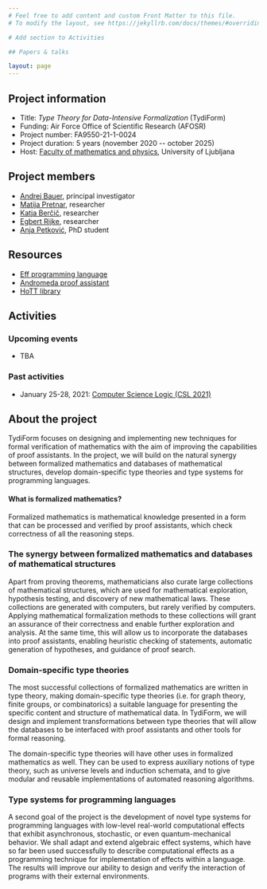 ```yaml
---
# Feel free to add content and custom Front Matter to this file.
# To modify the layout, see https://jekyllrb.com/docs/themes/#overriding-theme-defaults

# Add section to Activities

## Papers & talks

layout: page
---
```


## Project information

* Title: _Type Theory for Data-Intensive Formalization_ (TydiForm)
* Funding: Air Force Office of Scientific Research (AFOSR)
* Project number: FA9550-21-1-0024
* Project duration: 5 years (november 2020 -- october 2025)
* Host: [Faculty of mathematics and physics](https://www.fmf.uni-lj.si/si/), University of Ljubljana


## Project members

* [Andrej Bauer](http://www.andrej.com/), principal investigator
* [Matija Pretnar](http://matija.pretnar.info/), researcher
* [Katja Berčič](http://katja.not.si), researcher
* [Egbert Rijke](https://www.fmf.uni-lj.si/si/imenik/51874/), researcher
* [Anja Petković](https://anjapetkovic.com), PhD student


## Resources

* [Eff programming language](https://www.eff-lang.org)
* [Andromeda proof assistant](https://www.andromeda-prover.org)
* [HoTT library](https://github.com/HoTT/HoTT)


## Activities

### Upcoming events

* TBA

### Past activities

* January 25-28, 2021: [Computer Science Logic (CSL 2021)](https://csl2021.fmf.uni-lj.si)

## About the project

TydiForm focuses on designing and implementing new techniques for formal verification of mathematics with the aim of improving the capabilities of proof assistants. In the project, we will build on the natural synergy between formalized mathematics and databases of mathematical structures, develop domain-specific type theories and type systems for programming languages.

#### What is formalized mathematics?

Formalized mathematics is mathematical knowledge presented in a form that can be processed and verified by proof assistants, which check correctness of all the reasoning steps.

### The synergy between formalized mathematics and databases of mathematical structures

Apart from proving theorems, mathematicians also curate large collections of mathematical structures, which are used for mathematical exploration, hypothesis testing, and discovery of new mathematical laws. These collections are generated with computers, but rarely verified by computers. Applying mathematical formalization methods to these collections will grant an assurance of their correctness and enable further exploration and analysis. At the same time, this will allow us to incorporate the databases into proof assistants, enabling heuristic checking of statements, automatic generation of hypotheses, and guidance of proof search.

### Domain-specific type theories

The most successful collections of formalized mathematics are written in type theory, making  domain-specific type theories (i.e. for graph theory, finite groups, or combinatorics) a suitable language for presenting the specific content and structure of mathematical data. In TydiForm, we will design and implement transformations between type theories that will allow the databases to be interfaced with proof assistants and other tools for formal reasoning.

The domain-specific type theories will have other uses in formalized mathematics as well. They can be used to express auxiliary notions of type theory, such as universe levels and induction schemata, and to give modular and reusable implementations of automated reasoning algorithms.

### Type systems for programming languages

A second goal of the project is the development of novel type systems for programming languages with low-level real-world computational effects that exhibit asynchronous, stochastic, or even quantum-mechanical behavior. We shall adapt and extend algebraic effect systems, which have so far been used successfully to describe computational effects as a programming technique for implementation of effects within a language. The results will improve our ability to design and verify the interaction of programs with their external environments.